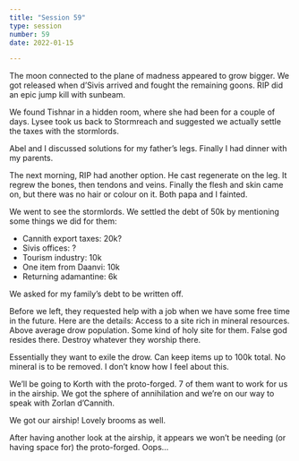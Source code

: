 ```yaml
---
title: "Session 59"
type: session
number: 59
date: 2022-01-15

---
```


The moon connected to the plane of madness appeared to grow bigger. We got released when d’Sivis arrived and fought the remaining goons. RIP did an epic jump kill with sunbeam.

We found Tishnar in a hidden room, where she had been for a couple of days. Lysee took us back to Stormreach and suggested we actually settle the taxes with the stormlords.

Abel and I discussed solutions for my father’s legs. Finally I had dinner with my parents.

The next morning, RIP had another option. He cast regenerate on the leg. It regrew the bones, then tendons and veins. Finally the flesh and skin came on, but there was no hair or colour on it. Both papa and I fainted.

We went to see the stormlords. We settled the debt of 50k by mentioning some things we did for them:
- Cannith export taxes: 20k?
- Sivis offices: ?
- Tourism industry: 10k
- One item from Daanvi: 10k
- Returning adamantine: 6k 

We asked for my family’s debt to be written off.

Before we left, they requested help with a job when we have some free time in the future. Here are the details: 
Access to a site rich in mineral resources. Above average drow population. Some kind of holy site for them. False god resides there. Destroy whatever they worship there.

Essentially they want to exile the drow. Can keep items up to 100k total. No mineral is to be removed.
I don’t know how I feel about this.

We’ll be going to Korth with the proto-forged. 7 of them want to work for us in the airship. We got the sphere of annihilation and we’re on our way to speak with Zorlan d’Cannith.

We got our airship! Lovely brooms as well.

After having another look at the airship, it appears we won’t be needing (or having space for) the proto-forged. Oops…